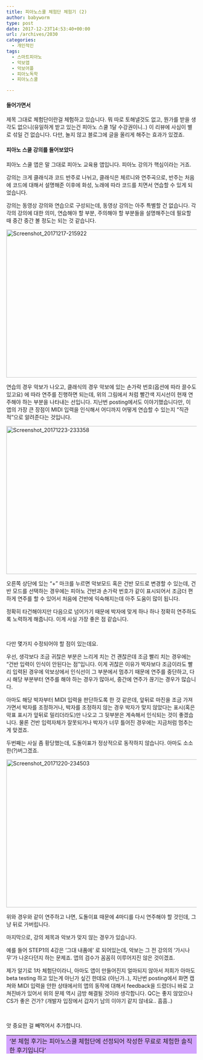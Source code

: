 ```yaml
---
title: 피아노스쿨 체험단 체험기 (2)
author: babyworm
type: post
date: 2017-12-23T14:53:40+00:00
url: /archives/2030
categories:
  - 개인적인
tags:
  - 스마트피아노
  - 악보앱
  - 악보어플
  - 피아노독학
  - 피아노스쿨

---
```

#### 들어가면서

제목 그대로 체험단이란걸 체험하고 있습니다. 뭐 따로 토해낼것도 없고, 뭔가를 받을 생각도 없으니(유일하게 받고 있는건 피아노 스쿨 1달 수강권이니..) 이 리뷰에 사심이 별로 섞일 건 없습니다. 다만, 놀지 않고 블로그에 글을 올리게 해주는 효과가 있겠죠.

#### 피아노 스쿨 강의를 들어보았다

피아노 스쿨 앱은 말 그대로 피아노 교육용 앱입니다. 피아노 강의가 핵심이라는 거죠.

강의는 크게 클래식과 코드 반주로 나뉘고, 클래식은 체르니와 연주곡으로, 반주는 처음에 코드에 대해서 설명해준 이후에 화성, 노래에 따라 코드를 치면서 연습할 수 있게 되었습니다.

강의는 동영상 강의와 연습으로 구성되는데, 동영상 강의는 아주 특별할 건 없습니다. 각각의 강의에 대한 의미, 연습해야 할 부분, 주의해야 할 부분들을 설명해주는데 필요할 때 중간 중간 볼 정도는 되는 것 같습니다.

<img loading="lazy" decoding="async" class="alignnone size-full wp-image-2032" src="https://i0.wp.com/babyworm.net/wordpress/wp-content/uploads/2017/12/Screenshot_20171217-215922.png?resize=625%2C391" alt="Screenshot_20171217-215922" width="625" height="391" srcset="https://i0.wp.com/babyworm.net/wordpress/wp-content/uploads/2017/12/Screenshot_20171217-215922.png?w=1920 1920w, https://i0.wp.com/babyworm.net/wordpress/wp-content/uploads/2017/12/Screenshot_20171217-215922.png?resize=300%2C188 300w, https://i0.wp.com/babyworm.net/wordpress/wp-content/uploads/2017/12/Screenshot_20171217-215922.png?resize=768%2C480 768w, https://i0.wp.com/babyworm.net/wordpress/wp-content/uploads/2017/12/Screenshot_20171217-215922.png?resize=1024%2C640 1024w, https://i0.wp.com/babyworm.net/wordpress/wp-content/uploads/2017/12/Screenshot_20171217-215922.png?w=1250 1250w" sizes="(max-width: 625px) 100vw, 625px" data-recalc-dims="1" /> 

연습의 경우 악보가 나오고, 클래식의 경우 악보에 있는 손가락 번호(옵션에 따라 끌수도 있고요) 에 따라 연주를 진행하면 되는데, 위의 그림에서 처럼 빨간색 지시선이 현재 연주해야 하는 부분을 나타내는 선입니다. 지난번 posting에서도 이야기했습니다만, 이 앱의 가장 큰 장점이 MIDI 입력을 인식해서 어디까지 어떻게 연습할 수 있는지 &#8220;직관적&#8221;으로 알려준다는 것입니다.

<img loading="lazy" decoding="async" class="alignnone size-full wp-image-2034" src="https://i0.wp.com/babyworm.net/wordpress/wp-content/uploads/2017/12/Screenshot_20171223-233358.png?resize=625%2C391" alt="Screenshot_20171223-233358" width="625" height="391" srcset="https://i0.wp.com/babyworm.net/wordpress/wp-content/uploads/2017/12/Screenshot_20171223-233358.png?w=1920 1920w, https://i0.wp.com/babyworm.net/wordpress/wp-content/uploads/2017/12/Screenshot_20171223-233358.png?resize=300%2C188 300w, https://i0.wp.com/babyworm.net/wordpress/wp-content/uploads/2017/12/Screenshot_20171223-233358.png?resize=768%2C480 768w, https://i0.wp.com/babyworm.net/wordpress/wp-content/uploads/2017/12/Screenshot_20171223-233358.png?resize=1024%2C640 1024w, https://i0.wp.com/babyworm.net/wordpress/wp-content/uploads/2017/12/Screenshot_20171223-233358.png?w=1250 1250w" sizes="(max-width: 625px) 100vw, 625px" data-recalc-dims="1" /> 

오른쪽 상단에 있는 &#8220;+&#8221; 마크를 누르면 악보모드 혹은 건반 모드로 변경할 수 있는데, 건반 모드를 선택하는 경우에는 피아노 건반과 손가락 번호가 같이 표시되어서 조금더 편하게 연주를 할 수 있어서 처음에 건반에 익숙해지는데 아주 도움이 많이 됩니다.

정확히 타건해야지만 다음으로 넘어가기 때문에 박자에 맞게 하나 하나 정확히 연주하도록 노력하게 해줍니다. 이게 사실 가장 좋은 점 같습니다.

&nbsp;

다만 몇가지 수정되어야 할 점이 있는데요.

우선, 생각보다 조금 귀찮은 부분은 느리게 치는 건 괜찮은데 조금 빨리 치는 경우에는 &#8220;건반 입력이 인식이 안된다는 점&#8221;입니다. 이게 귀찮은 이유가 박자보다 조금이라도 빨리 입력된 경우에 악보상에서 인식선이 그 부분에서 멈추기 때문에 연주를 중단하고, 다시 해당 부분부터 연주를 해야 하는 경우가 많아서, 중간에 연주가 끊기는 경우가 많습니다.

아마도 해당 박자부터 MIDI 입력을 판단하도록 한 것 같은데, 앞뒤로 마진을 조금 가져가면서 박자를 조정하거나, 박자를 조정하지 않는 경우 박자가 맞지 않았다는 표시(혹은 악표 표시가 앞뒤로 밀리더라도)만 나오고 그 뒷부분은 계속해서 인식되는 것이 좋겠습니다. 물론 건반 입력자체가 잘못되거나 박자가 너무 틀어진 경우에는 지금처럼 멈추는게 맞겠죠.

두번째는 사실 좀 황당했는데, 도돌이표가 정상적으로 동작하지 않습니다. 아마도 소소한(?)버그겠죠.

<img loading="lazy" decoding="async" class="alignnone size-full wp-image-2033" src="https://i0.wp.com/babyworm.net/wordpress/wp-content/uploads/2017/12/Screenshot_20171220-234503.png?resize=625%2C391" alt="Screenshot_20171220-234503" width="625" height="391" srcset="https://i0.wp.com/babyworm.net/wordpress/wp-content/uploads/2017/12/Screenshot_20171220-234503.png?w=1920 1920w, https://i0.wp.com/babyworm.net/wordpress/wp-content/uploads/2017/12/Screenshot_20171220-234503.png?resize=300%2C188 300w, https://i0.wp.com/babyworm.net/wordpress/wp-content/uploads/2017/12/Screenshot_20171220-234503.png?resize=768%2C480 768w, https://i0.wp.com/babyworm.net/wordpress/wp-content/uploads/2017/12/Screenshot_20171220-234503.png?resize=1024%2C640 1024w, https://i0.wp.com/babyworm.net/wordpress/wp-content/uploads/2017/12/Screenshot_20171220-234503.png?w=1250 1250w" sizes="(max-width: 625px) 100vw, 625px" data-recalc-dims="1" /> 

위와 경우와 같이 연주하고 나면, 도돌이표 때문에 4마디를 다시 연주해야 할 것인데, 그냥 뒤로 가버립니다.

마지막으로, 강의 제목과 악보가 맞지 않는 경우가 있습니다.

예를 들어 STEP1의 4강은 &#8216;그대 내품에&#8217; 로 되어있는데, 악보는 그 전 강의의 &#8216;가시나무&#8217;가 나온다던지 하는 문제죠. 앱의 검수가 꼼꼼히 이루어지진 않은 것이겠죠.

제가 알기로 1차 체험단이라니, 아마도 앱이 만들어진지 얼마되지 않아서 저희가 아마도 beta testing 하고 있는게 아닌가 싶긴 한데요 (아닌가..), 지난번 posting에서 화면 캡쳐와 MIDI 입력을 안한 상태에서의 앱의 동작에 대해서 feedback을 드렸더니 바로 고쳐진바가 있어서 위의 문제 역시 금방 해결될 것이라 생각합니다. QC는 좋지 않았으나 CS가 좋은 건가? (개발자 입장에서 갑자기 남의 이야기 같지 않네요.. 흠흠..)

&nbsp;

앗 중요한 걸 빼먹어서 추가합니다.

<table style="height: 49px;" width="757">
  <tr>
    <td style="background-color: #d3a3ff;">
      ‘본 체험 후기는 피아노스쿨 체험단에 선정되어 작성한 무료로 체험한 솔직한 후기입니다’
    </td>
  </tr>
</table>